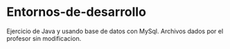 # Entornos-de-desarrollo

Ejercicio de Java y usando base de datos con MySql. Archivos dados por el profesor sin modificacion.
